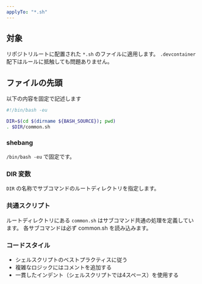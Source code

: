 ```yaml
---
applyTo: "*.sh"
---
```


## 対象

リポジトリルートに配置された `*.sh` のファイルに適用します。
`.devcontainer` 配下はルールに抵触しても問題ありません。

## ファイルの先頭

以下の内容を固定で記述します

```bash
#!/bin/bash -eu

DIR=$(cd $(dirname ${BASH_SOURCE}); pwd)
. $DIR/common.sh
```

### shebang

`/bin/bash -eu` で固定です。

### DIR 変数

`DIR` の名称でサブコマンドのルートディレクトリを指定します。

### 共通スクリプト

ルートディレクトリにある `common.sh` はサブコマンド共通の処理を定義しています。
各サブコマンドは必ず common.sh を読み込みます。

### コードスタイル

- シェルスクリプトのベストプラクティスに従う
- 複雑なロジックにはコメントを追加する
- 一貫したインデント（シェルスクリプトでは4スペース）を使用する
